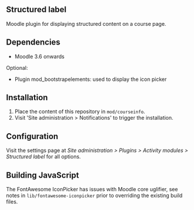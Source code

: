 Structured label
----------------

Moodle plugin for displaying structured content on a course page.

Dependencies
------------

- Moodle 3.6 onwards

Optional:

- Plugin mod_bootstrapelements: used to display the icon picker

Installation
------------

1. Place the content of this repository in `mod/courseinfo`.
2. Visit 'Site administration > Notifications' to trigger the installation.

Configuration
-------------

Visit the settings page at _Site administration > Plugins > Activity modules > Structured label_ for all options.

Building JavaScript
-------------------

The FontAwesome IconPicker has issues with Moodle core uglifier, see notes in `lib/fontawesome-iconpicker` prior to overriding the existing build files.
